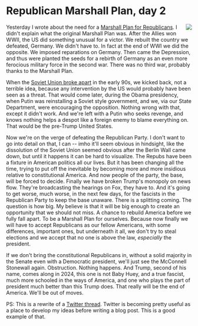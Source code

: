 # Republican Marshall Plan, day 2
<img src="http://scripting.com/images/2019/11/19/marshallAmp.png" border="0" align="right">Yesterday I wrote about the need for a <a href="http://scripting.com/2019/11/18/150738.html">Marshall Plan for Republicans</a>. I didn't explain what the original Marshall Plan was. After the Allies won WWII, the US did something unusual for a victor. We rebuilt the country we defeated, Germany. We didn't have to. In fact at the end of WWI we did the opposite. We imposed reparations on Germany. Then came the Depression, and thus were planted the seeds for a rebirth of Germany as an even more ferocious military force in the second war. There was no third war, probably thanks to the Marshall Plan.

When the <a href="https://en.wikipedia.org/wiki/Dissolution_of_the_Soviet_Union">Soviet Union broke apart</a> in the early 90s, we kicked back, not a terrible idea, because any intervention by the US would probably have been seen as a threat. That would come later, during the Obama presidency, when Putin was reinstalling a Soviet style government, and we, via our State Department, were encouraging the opposition. Nothing wrong with that, except it didn't work. And we're left with a Putin who seeks revenge, and knows nothing helps a despot like a foreign enemy to blame everything on. That would be the pre-Trump United States. 

Now we're on the verge of defeating the Republican Party. I don't want to go into detail on that, I can -- imho it'll seem obvious in hindsight, like the dissolution of the Soviet Union seemed obvious after the Berlin Wall came down, but until it happens it can be hard to visualize. The Repubs have been a fixture in American politics all our lives. But it has been changing all the time, trying to put off the inevitable by becoming more and more insidious relative to constitutional America. And now people of the party, the base, will be forced to decide. Finally we have broken Trump's monopoly on news flow. They're broadcasting the hearings on Fox, they have to. And it's going to get worse, much worse, in the next few days, for the fascists in the Republican Party to keep the base unaware. There is a splitting coming. The question is how big. My believe is that it will be big enough to create an opportunity that we should not miss. A chance to rebuild America before we fully fall apart. To be a Marshall Plan for ourselves. Because now finally we will have to accept Republicans as our fellow Americans, with some differences, important ones, but underneath it all, we don't try to steal elections and we accept that no one is above the law, <i>especially</i> the president. 

If we don't bring the constitutional Republicans in, without a solid majority in the Senate even with a Democratic president, we'll just see the McConnell Stonewall again. Obstruction. Nothing happens. And Trump, second of his name, comes along in 2024, this one is not Baby Huey, and a true fascist, much more schooled in the ways of America, and one who plays the part of president much better than this Trump does. That really will be the end of America. We'll be out of moves. 

PS: This is a rewrite of a <a href="https://twitter.com/davewiner/status/1196779504322125827">Twitter thread</a>. Twitter is becoming pretty useful as a place to develop my ideas before writing a blog post. This is a good example of that. 


